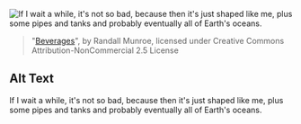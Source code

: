 ![If I wait a while, it's not so bad, because then it's just shaped like me, plus some pipes and tanks and probably eventually all of Earth's oceans.](https://imgs.xkcd.com/comics/beverages.png)
> "[Beverages](https://xkcd.com/2047/)", by Randall Munroe, licensed under Creative Commons Attribution-NonCommercial 2.5 License

## Alt Text
If I wait a while, it's not so bad, because then it's just shaped like me, plus some pipes and tanks and probably eventually all of Earth's oceans.
